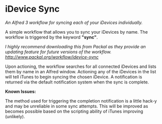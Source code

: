 iDevice Sync
=============
*An Alfred 3 workflow for syncing each of your iDevices individually.*

A simple workflow that allows you to sync your iDevices by name. The workflow is triggered by the keyword **"sync"**.

*I highly recommend downloading this from Packal as they provide an updating feature for future versions of the workflow.
http://www.packal.org/workflow/idevice-sync*

Upon actioning, the workflow searches for all connected iDevices and lists them by name in an Alfred window. Actioning any of the iDevices in the list will tell iTunes to begin syncing the chosen iDevice. A notification is returned via the default notification system when the sync is complete.

**Known Issues:**

The method used for triggering the completion notification is a little hack-y and may be unreliable in some sync attempts. This will be improved as becomes possible based on the scripting ability of iTunes improving (unlikely).